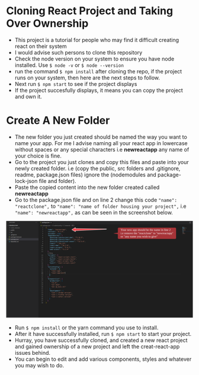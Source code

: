 # Cloning React Project and Taking Over Ownership

- This project is a tutorial for people who may find it difficult creating react on their system
- I would advise such persons to clone this repository
- Check the node version on your system to ensure you have node installed. Use `$ node -v` or `$ node --version`
- run the command `$ npm install` after cloning the repo, if the project runs on your system, then here are the next steps to follow.
- Next run `$ npm start` to see if the project displays
- If the project succesfully displays, it means you can copy the project and own it.

# Create A New Folder

- The new folder you just created should be named the way you want to name your app. For me I advise naming all your react app in lowercase without spaces or any special characters i.e **newreactapp** any name of your choice is fine.
- Go to the project you just clones and copy this files and paste into your newly created folder. i.e (copy the public, src folders and .gitignore, readme, package.json files) ignore the (nodemodules and package-lock-json file and folder).
- Paste the copied content into the new folder created called **newreactapp**
- Go to the package.json file and on line 2 change this code `"name": "reactclone",` to `"name": "name of folder housing your project",` i.e `"name": "newreactapp",` as can be seen in the screenshot below.

![screenshot](/images/01cloneapp.png)

- Run `$ npm install` or the yarn command you use to install.
- After it have successfully installed, run `$ npm start` to start your project.
- Hurray, you have successfully cloned, and created a new react project and gained ownership of a new project and left the creat-react-app issues behind.
- You can begin to edit and add various components, styles and whatever you may wish to do.